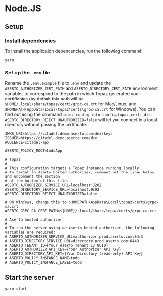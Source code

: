 # Node.JS

## Setup

### Install dependencies
To install the application dependencies, run the following command:
```
yarn
```

### Set up the `.env` file
Rename the `.env.example` file to `.env` and update the `ASERTO_AUTHORIZER_CERT_PATH` and `ASERTO_DIRECTORY_CERT_PATH` environment variables to correspond to the path in which Topaz generated your certificates (by default this path will be `$HOME/.local/share/topaz/certs/grpc-ca.crt` for Mac/Linux, and `$HOMEPATH\AppData\Local\topaz\certs\grpc-ca.crt` for Windows). You can find out using the command `topaz config info config.topaz_certs_dir`.
`ASERTO_DIRECTORY_REJECT_UNAUTHORIZED=false` will let you connect to a local directory without passing the certificate.

```
JWKS_URI=https://citadel.demo.aserto.com/dex/keys
ISSUER=https://citadel.demo.aserto.com/dex
AUDIENCE=citadel-app

ASERTO_POLICY_ROOT=todoApp

# Topaz
#
# This configuration targets a Topaz instance running locally.
# To target an Aserto hosted authorizer, comment out the lines below and uncomment the section
# at the bottom of this file.
ASERTO_AUTHORIZER_SERVICE_URL=localhost:8282
ASERTO_DIRECTORY_SERVICE_URL=localhost:9292
ASERTO_DIRECTORY_REJECT_UNAUTHORIZED=false

# On Windows, change this to $HOMEPATH\AppData\Local\topaz\certs\grpc-ca.crt
ASERTO_GRPC_CA_CERT_PATH=${HOME}/.local/share/topaz/certs/grpc-ca.crt

# Aserto hosted authorizer
#
# To run the server using an Aserto hosted authorizer, the following variables are required:
# ASERTO_AUTHORIZER_SERVICE_URL=authorizer.prod.aserto.com:8443
# ASERTO_DIRECTORY_SERVICE_URL=directory.prod.aserto.com:8443
# ASERTO_TENANT_ID={Your Aserto Tenant ID UUID}
# ASERTO_AUTHORIZER_API_KEY={Your Authorizer API Key}
# ASERTO_DIRECTORY_API_KEY={Your Directory (read-only) API Key}
# ASERTO_POLICY_INSTANCE_NAME=todo
# ASERTO_POLICY_INSTANCE_LABEL=todo
```

## Start the server
```
yarn start
```
